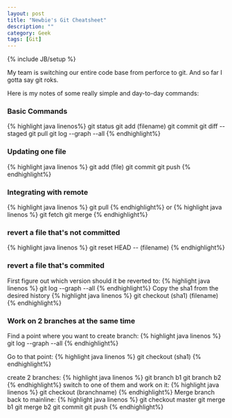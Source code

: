 ```yaml
---
layout: post
title: "Newbie's Git Cheatsheet"
description: ""
category: Geek
tags: [Git]
---
```

{% include JB/setup %}

My team is switching our entire code base from perforce to git. And so far I gotta say git roks.

Here is my notes of some really simple and day-to-day commands:

### Basic Commands
{% highlight java linenos%}
	git status
	git add (filename)
	git commit 
	git diff --staged
	git pull
	git log --graph --all
{% endhighlight%}
### Updating one file
{% highlight java linenos %}
	git add (file)
	git commit
	git push
{% endhighlight%}
### Integrating with remote
{% highlight java linenos %}
	git pull
{% endhighlight%}
or
{% highlight java linenos %}
	git fetch
	git merge
{% endhighlight%}
### revert a file that's not committed
{% highlight java linenos %}
	git reset HEAD -- (filename)
{% endhighlight%}

### revert a file that's commited
First figure out which version should it be reverted to: 
{% highlight java linenos %}
	git log --graph --all
{% endhighlight%}
Copy the sha1 from the desired history
{% highlight java linenos %}
	git checkout (sha1) (filename)
{% endhighlight%}
### Work on 2 branches at the same time
Find a point where you want to create branch: 
{% highlight java linenos %}
	git log --graph --all
{% endhighlight%}

Go to that point: 
{% highlight java linenos %}
	git checkout (sha1)
{% endhighlight%}

create 2 branches: 
{% highlight java linenos %}
	git branch b1
	git branch b2
{% endhighlight%}
switch to one of them and work on it:
{% highlight java linenos %}
	git checkout (branchname)
{% endhighlight%}
Merge branch back to mainline:
{% highlight java linenos %}
	git checkout master
	git merge b1
	git merge b2
	git commit
	git push
{% endhighlight%}